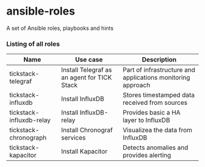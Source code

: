 # ansible-roles

A set of Ansible roles, playbooks and hints

### Listing of all roles

| Name | Use case | Description |
|------|----------|-------------|
| tickstack-telegraf | Install Telegraf as an agent for TICK Stack| Part of infrastructure and applications monitoring approach |
| tickstack-influxdb | Install InfluxDB | Stores timestamped data received from sources |
| tickstack-influxdb-relay | Install InfluxDB-relay | Provides basic a HA layer to InfluxDB |
| tickstack-chronograph | Install Chronograf services | Visualizea the data from InfluxDB |
| tickstack-kapacitor | Install Kapacitor | Detects anomalies and provides alerting |
